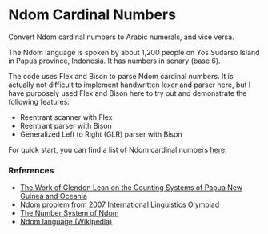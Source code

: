 # Ndom Cardinal Numbers

Convert Ndom cardinal numbers to Arabic numerals, and vice versa.

The Ndom language is spoken by about 1,200 people on Yos Sudarso Island in Papua province, Indonesia. It has numbers in senary (base 6).

The code uses Flex and Bison to parse Ndom cardinal numbers. It is actually not difficult to implement handwritten lexer and parser here, but I have purposely used Flex and Bison here to try out and demonstrate the following features:
- Reentrant scanner with Flex
- Reentrant parser with Bison
- Generalized Left to Right (GLR) parser with Bison

For quick start, you can find a list of Ndom cardinal numbers [here](http://www.sf.airnet.ne.jp/ts/language/number/ndom.html).

### References

- [The Work of Glendon Lean on the Counting Systems of Papua New Guinea and Oceania](http://citeseerx.ist.psu.edu/viewdoc/download?doi=10.1.1.590.2110&rep=rep1&type=pdf)
- [Ndom problem from 2007 International Linguistics Olympiad](http://www.ioling.org/problems/2007/i4/)
- [The Number System of Ndom](http://www.sf.airnet.ne.jp/ts/language/number/ndom.html)
- [Ndom language (Wikipedia)](https://en.wikipedia.org/wiki/Ndom_language)
